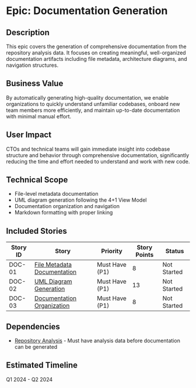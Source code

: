 # Epic: Documentation Generation

## Description
This epic covers the generation of comprehensive documentation from the repository analysis data. It focuses on creating meaningful, well-organized documentation artifacts including file metadata, architecture diagrams, and navigation structures.

## Business Value
By automatically generating high-quality documentation, we enable organizations to quickly understand unfamiliar codebases, onboard new team members more efficiently, and maintain up-to-date documentation with minimal manual effort.

## User Impact
CTOs and technical teams will gain immediate insight into codebase structure and behavior through comprehensive documentation, significantly reducing the time and effort needed to understand and work with new code.

## Technical Scope
- File-level metadata documentation
- UML diagram generation following the 4+1 View Model
- Documentation organization and navigation
- Markdown formatting with proper linking

## Included Stories

| Story ID | Story | Priority | Story Points | Status |
|----------|-------|----------|--------------|--------|
| DOC-01 | [File Metadata Documentation](01-file-metadata-documentation.md) | Must Have (P1) | 8 | Not Started |
| DOC-02 | [UML Diagram Generation](02-uml-diagram-generation.md) | Must Have (P1) | 13 | Not Started |
| DOC-03 | [Documentation Organization](03-documentation-organization.md) | Must Have (P1) | 8 | Not Started |

## Dependencies
- [Repository Analysis](../01-repository-analysis/epic.md) - Must have analysis data before documentation can be generated

## Estimated Timeline
Q1 2024 - Q2 2024
